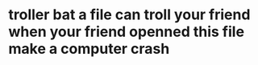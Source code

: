 # troller bat a file can troll your friend when your friend openned this file make a computer crash
